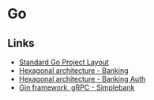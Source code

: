 # Go

## Links

- [Standard Go Project Layout](https://github.com/golang-standards/project-layout)
- [Hexagonal architecture - Banking](https://github.com/ashishjuyal/banking)
- [Hexagonal architecture - Banking Auth](https://github.com/ashishjuyal/banking-auth)
- [Gin framework, gRPC - Simplebank](https://github.com/techschool/simplebank)